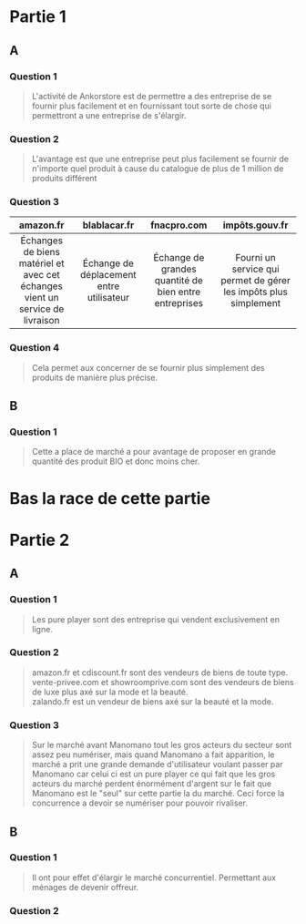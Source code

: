 # Partie 1

## A

### Question 1

> L'activité de Ankorstore est de permettre a des entreprise de se fournir plus facilement et en fournissant tout sorte de chose qui permettront a une entreprise de s'élargir.

### Question 2

> L'avantage est que une entreprise peut plus facilement se fournir de n'importe quel produit à cause du catalogue de plus de 1 million de produits différent

### Question 3

|amazon.fr|blablacar.fr|fnacpro.com|impôts.gouv.fr|
|:-:|:-:|:-:|:-:|
|Échanges de biens matériel et avec cet échanges vient un service de livraison|Échange de déplacement entre utilisateur|Échange de grandes quantité de bien entre entreprises|Fourni un service qui permet de gérer les impôts plus simplement|

### Question 4

> Cela permet aux concerner de se fournir plus simplement des produits de manière plus précise.

## B

### Question 1

> Cette a place de marché a pour avantage de proposer en grande quantité des produit BIO et donc moins cher.

# Bas la race de cette partie

# Partie 2

## A

### Question 1

> Les pure player sont des entreprise qui vendent exclusivement en ligne.

### Question 2

> amazon.fr et cdiscount.fr sont des vendeurs de biens de toute type.\
> vente-privee.com et showroomprive.com sont des vendeurs de biens de luxe plus axé sur la mode et la beauté.\
> zalando.fr est un vendeur de biens axé sur la beauté et la mode.

### Question 3

> Sur le marché avant Manomano tout les gros acteurs du secteur sont assez peu numériser, mais quand Manomano a fait apparition, le marché a prit une grande demande d'utilisateur voulant passer par Manomano car celui ci est un pure player ce qui fait que les gros acteurs du marché perdent énormément d'argent sur le fait que Manomano est le "seul" sur cette partie la du marché. Ceci force la concurrence a devoir se numériser pour pouvoir rivaliser.

## B

### Question 1

> Il ont pour effet d'élargir le marché concurrentiel. Permettant aux ménages de devenir offreur.

### Question 2

> 